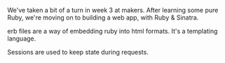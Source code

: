 We've taken a bit of a turn in week 3 at makers. After learning some pure Ruby, we're moving on to building a web app, with Ruby & Sinatra.

erb files are a way of embedding ruby into html formats. It's a templating language.

Sessions are used to keep state during requests.

